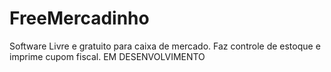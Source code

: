 # FreeMercadinho
Software Livre e gratuito para caixa de mercado. Faz controle de estoque e imprime cupom fiscal. EM DESENVOLVIMENTO
